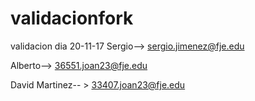 # validacionfork
validacion dia 20-11-17
Sergio--> sergio.jimenez@fje.edu

Alberto--> 36551.joan23@fje.edu

David Martinez-- > 33407.joan23@fje.edu
